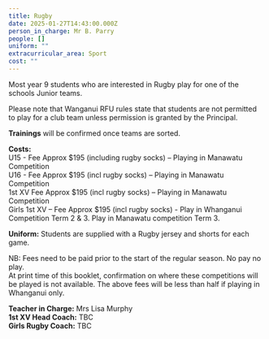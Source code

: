 ```yaml
---
title: Rugby
date: 2025-01-27T14:43:00.000Z
person_in_charge: Mr B. Parry
people: []
uniform: ""
extracurricular_area: Sport
cost: ""
---
```

Most year 9 students who are interested in Rugby play for one of the schools Junior teams.

Please note that Wanganui RFU rules state that students are not permitted to play for a club team unless permission is granted by the Principal.

**Trainings** will be confirmed once teams are sorted.

**Costs:**  
U15 - Fee Approx $195 (including rugby socks) – Playing in Manawatu Competition  
U16 - Fee Approx $195 (incl rugby socks) – Playing in Manawatu Competition                    
1st XV Fee Approx $195 (incl rugby socks) – Playing in Manawatu Competition  
Girls 1st XV – Fee Approx $195 (incl rugby socks) - Play in Whanganui Competition 
                     Term 2 & 3.  Play in Manawatu competition Term 3.

**Uniform:** Students are supplied with a Rugby jersey and shorts for each game.  

NB: Fees need to be paid prior to the start of the regular season. No pay no play.  
At print time of this booklet, confirmation on where these competitions will be played is not available.  The above fees will be less than half if playing in Whanganui only.  

**Teacher in Charge:** Mrs Lisa Murphy  
**1st XV Head Coach:** TBC  
**Girls Rugby Coach:** TBC 
